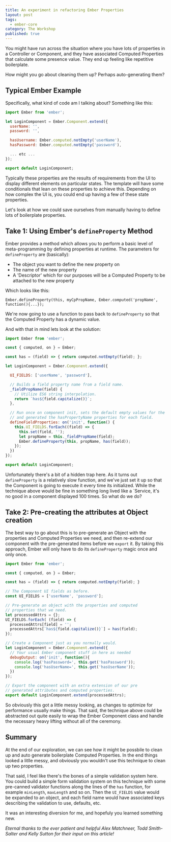 ```yaml
---
title: An experiment in refactoring Ember Properties
layout: post
tags:
  - ember-core
category: The Workshop
published: true
---
```


You might have run across the situation where you have lots of properties in a Controller or Component, and they have associated Computed Properties that calculate some presence value. They end up feeling like repetitive boilerplate. 

How might you go about cleaning them up? Perhaps auto-generating them?

## Typical Ember Example

Specifically, what kind of code am I talking about? Something like this:

~~~javascript
import Ember from 'ember';

let LoginComponent = Ember.Component.extend({
  userName: '', 
  password: '', 

  hasUsername: Ember.computed.notEmpty('userName'),
  hasPassword: Ember.computed.notEmpty('password'),

  ... etc ...
});

export default LoginComponent;
~~~

Typically these properties are the results of requirements from the UI to display different elements on particular states. The template will have some conditionals that lean on these properties to achieve this. Depending on how complex the UI is, you could end up having a few of these state properties. 

Let's look at how we could save ourselves from manually having to define lots of boilerplate properties.

## Take 1: Using Ember's `defineProperty` Method

Ember provides a method which allows you to perform a basic level of meta-programming by defining properties at runtime. The parameters for `defineProperty` are (basically):

- The object you want to define the new property on
- The name of the new property
- A 'Descriptor' which for our purposes will be a Computed Property to be attached to the new property

Which looks like this:

`Ember.defineProperty(this, myCpPropName, Ember.computed('propName', function(){...});`

We're now going to use a function to pass back to `defineProperty` so that the Computed Property has a dynamic value.

And with that in mind lets look at the solution:

~~~javascript
import Ember from 'ember';

const { computed, on } = Ember;

const has = (field) => { return computed.notEmpty(field); };

let LoginComponent = Ember.Component.extend({

  UI_FIELDS: ['userName', 'password'],

  // Builds a field property name from a field name.
  _fieldPropName(field) {
    // Utilize ES6 string interpolation. 
    return `has${field.capitalize()}`;
  },

  // Run once on component init, sets the default empty values for the field
  // and generated the hasPropertyName properties for each field.
  defineFieldProperties: on('init', function() {
    this.UI_FIELDS.forEach((field) => {
      this.set(field, '');
      let propName = this._fieldPropName(field);
      Ember.defineProperty(this, propName, has(field));
    });
  })
});

export default LoginComponent;
~~~

Unfortunately there's a bit of a hidden trap here. As it turns out `defineProperty` is a relatively slow function, and we've just set it up so that the Component is going to execute it every time its initialized. While the technique above would be fine in something long lived like a `Service, it's no good in a component displayed 100 times. So what do we do? 

## Take 2: Pre-creating the attributes at Object creation

The best way to go about this is to pre-generate an Object with the properties and Computed Properties we need, and then re-extend our component with the pre-generated items before we `export` it. By taking this approach, Ember will only have to do its `defineProperty` magic once and only once.

~~~javascript
import Ember from 'ember';

const { computed, on } = Ember;

const has = (field) => { return computed.notEmpty(field); }

// The Component UI fields as before. 
const UI_FIELDS = ['userName', 'password'];

// Pre-generate an object with the properties and computed
// properties that we need. 
let processedAttrs = {};
UI_FIELDS.forEach( (field) => {
  processedAttrs[field] = '';
  processedAttrs[`has${field.capitalize()}`] = has(field);
});

// Create a Component just as you normally would. 
let LoginComponent = Ember.Component.extend({
  // Your usual Ember component stuff in here as needed
  debugOutput: on('init', function(){
    console.log('hasPassword=', this.get('hasPassword'));
    console.log('hasUserName=', this.get('hasUserName'));
  })
});

// Export the component with an extra extension of our pre
// generated attributes and computed properties.
export default LoginComponent.extend(processedAttrs);
~~~

So obviously this got a little messy looking, as changes to optimize for performance usually make things. That said, the technique above could be abstracted out quite easily to wrap the Ember Component class and handle the necessary heavy lifting without all of the ceremony.  

## Summary

At the end of our exploration, we can see how it might be possbile to clean up and auto generate boilerplate Computed Properties. In the end things looked a litlle messy, and obviously you wouldn't use this technique to clean up two properties. 

That said, I feel like there's the bones of a simple validation system here. You could build a simple form validation system on this technique with some pre-canned validator functions along the lines of the `has` function, for example `minLength`, `maxLength` and so on. Then the `UI_FIELDS` value would be expanded to an object, and each field name would have associated keys describing the validation to use, defaults, etc. 

It was an interesting diversion for me, and hopefuly you learned something new. 

_Eternal thanks to the ever patient and helpful Alex Matchneer, Todd Smith-Salter and Kelly Sutton for their input on this article!_
